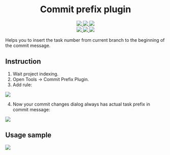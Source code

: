 <h1 align="center">Commit prefix plugin</h1> 
<p align="center">
  <a href="https://plugins.jetbrains.com/plugin/16109-commitprefix">
    <img src="https://img.shields.io/badge/plugin-AndroidStudio-green.svg">
  </a>
  <a href="https://plugins.jetbrains.com/plugin/16109-commitprefix">
    <img src="https://img.shields.io/badge/plugin-IntelliJ%20%20Idea-blue.svg">
  </a>
  <a href="https://plugins.jetbrains.com/plugin/16109-commitprefix">
    <img src="https://img.shields.io/badge/plugin-PyCharm-yellow.svg">
  </a>
<br>
  <a href="https://github.com/MolchanovDmitry/TicTacToeWearOs/actions/workflows/lint.yml" target="_blank">
    <img src="https://github.com/MolchanovDmitry/TicTacToeWearOs/actions/workflows/lint.yml/badge.svg">
  </a>
  <a href="https://github.com/MolchanovDmitry/TicTacToeWearOs/actions/workflows/test.yml" target="_blank">
    <img src="https://github.com/MolchanovDmitry/TicTacToeWearOs/actions/workflows/test.yml/badge.svg">
  </a>
  <a href="https://github.com/MolchanovDmitry/TicTacToeWearOs/actions/workflows/build.yml">
    <img src="https://github.com/MolchanovDmitry/TicTacToeWearOs/actions/workflows/build.yml/badge.svg">
  </a>
</p>

Helps you to insert the task number from current branch to the beginning of the commit message.

## Instruction
1. Wait project indexing.
2. Open Tools -> Commit Prefix Plugin.
3. Add rule:

![](https://plugins.jetbrains.com/files/16109/screenshot_19798028-a4ff-480c-920d-48cc125d3615)

4. Now your commit changes dialog always has actual task prefix in commit message:

![](https://plugins.jetbrains.com/files/16109/screenshot_79c71bec-d556-49ed-87c5-515f7c345de1)

## Usage sample
   
![](https://plugins.jetbrains.com/files/16109/screenshot_0845b70e-e515-477b-9ab9-d01e7a387ecf)